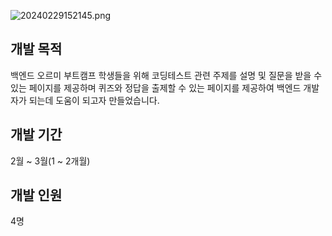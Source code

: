 ![20240229152145.png](..%2F20240229152145.png)

## 개발 목적
백엔드 오르미 부트캠프 학생들을 위해 코딩테스트 관련 주제를 설명 및 질문을 받을 수 있는 페이지를 제공하며
퀴즈와 정답을 출제할 수 있는 페이지를 제공하여 백엔드 개발자가 되는데 도움이 되고자 만들었습니다.

## 개발 기간
2월 ~ 3월(1 ~ 2개월)

## 개발 인원
4명